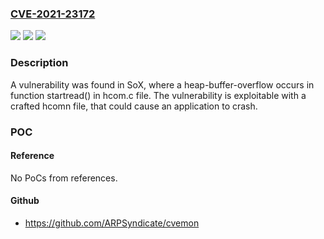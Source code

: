 ### [CVE-2021-23172](https://cve.mitre.org/cgi-bin/cvename.cgi?name=CVE-2021-23172)
![](https://img.shields.io/static/v1?label=Product&message=SoX%20(Sound%20eXchange)&color=blue)
![](https://img.shields.io/static/v1?label=Version&message=Not%20Known%20&color=brightgreen)
![](https://img.shields.io/static/v1?label=Vulnerability&message=CWE-120%20-%20Buffer%20Copy%20without%20Checking%20Size%20of%20Input%20('Classic%20Buffer%20Overflow')&color=brightgreen)

### Description

A vulnerability was found in SoX, where a heap-buffer-overflow occurs in function startread() in hcom.c file. The vulnerability is exploitable with a crafted hcomn file, that could cause an application to crash.

### POC

#### Reference
No PoCs from references.

#### Github
- https://github.com/ARPSyndicate/cvemon

